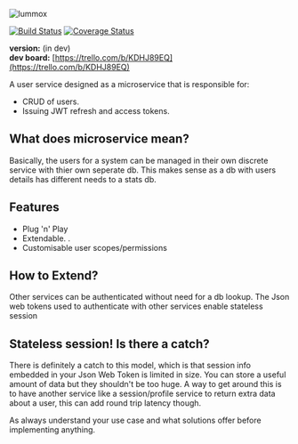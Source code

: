 ![lummox](https://raw.github.com/smaxwellstewart/lummox/master/images/lummox.png)

[![Build Status](https://travis-ci.org/smaxwellstewart/lummox.svg?branch=master)](https://travis-ci.org/smaxwellstewart/lummox)
[![Coverage Status](https://coveralls.io/repos/smaxwellstewart/user-microservice/badge.svg?branch=master&service=github)](https://coveralls.io/github/smaxwellstewart/user-microservice?branch=master)

**version:** (in dev) <br/>
**dev board:** [https://trello.com/b/KDHJ89EQ](https://trello.com/b/KDHJ89EQ)

A user service designed as a microservice that is responsible for:

- CRUD of users.
- Issuing JWT refresh and access tokens.

## What does microservice mean?

Basically, the users for a system can be managed in their own discrete service with thier own seperate db. This makes sense as a db with users details has different needs to a stats db.

## Features 

- Plug 'n' Play
- Extendable. .
- Customisable user scopes/permissions

## How to Extend?

Other services can be authenticated without need for a db lookup. The Json web tokens used to authenticate with other services enable stateless session

## Stateless session! Is there a catch?

There is definitely a catch to this model, which is that session info embedded in your Json Web Token is limited in size. You can store a useful amount of data but they shouldn't be too huge. A way to get around this is to have another service like a session/profile service to return extra data about a user, this can add round trip latency though.

As always understand your use case and what solutions offer before implementing anything.
